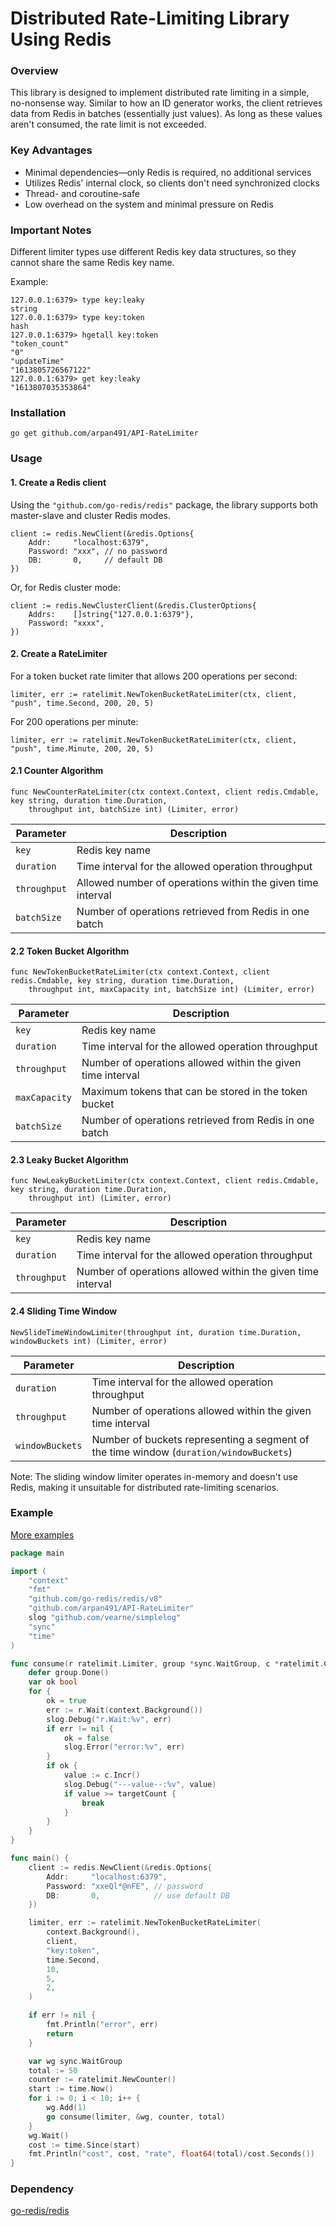 # Distributed Rate-Limiting Library Using Redis

### Overview
This library is designed to implement distributed rate limiting in a simple, no-nonsense way. Similar to how an ID generator works, the client retrieves data from Redis in batches (essentially just values). As long as these values aren't consumed, the rate limit is not exceeded.

### Key Advantages
* Minimal dependencies—only Redis is required, no additional services
* Utilizes Redis' internal clock, so clients don't need synchronized clocks
* Thread- and coroutine-safe
* Low overhead on the system and minimal pressure on Redis

### Important Notes
Different limiter types use different Redis key data structures, so they cannot share the same Redis key name.

Example:
```
127.0.0.1:6379> type key:leaky
string
127.0.0.1:6379> type key:token
hash
127.0.0.1:6379> hgetall key:token
"token_count"
"0"
"updateTime"
"1613805726567122"
127.0.0.1:6379> get key:leaky
"1613807035353864"
```

### Installation
```
go get github.com/arpan491/API-RateLimiter
```

### Usage

#### 1. Create a Redis client
Using the `"github.com/go-redis/redis"` package, the library supports both master-slave and cluster Redis modes.
```
client := redis.NewClient(&redis.Options{
    Addr:     "localhost:6379",
    Password: "xxx", // no password
    DB:       0,     // default DB
})
```
Or, for Redis cluster mode:
```
client := redis.NewClusterClient(&redis.ClusterOptions{
    Addrs:    []string{"127.0.0.1:6379"},
    Password: "xxxx",
})
```

#### 2. Create a RateLimiter

For a token bucket rate limiter that allows 200 operations per second:
```
limiter, err := ratelimit.NewTokenBucketRateLimiter(ctx, client, "push", time.Second, 200, 20, 5)
```
For 200 operations per minute:
```
limiter, err := ratelimit.NewTokenBucketRateLimiter(ctx, client, "push", time.Minute, 200, 20, 5)
```

#### 2.1 Counter Algorithm
```
func NewCounterRateLimiter(ctx context.Context, client redis.Cmdable, key string, duration time.Duration,
    throughput int, batchSize int) (Limiter, error)
```

| Parameter  | Description                                                                 |
|------------|-----------------------------------------------------------------------------|
| `key`      | Redis key name                                                              |
| `duration` | Time interval for the allowed operation throughput                           |
| `throughput` | Allowed number of operations within the given time interval                 |
| `batchSize` | Number of operations retrieved from Redis in one batch                      |

#### 2.2 Token Bucket Algorithm
```
func NewTokenBucketRateLimiter(ctx context.Context, client redis.Cmdable, key string, duration time.Duration,
    throughput int, maxCapacity int, batchSize int) (Limiter, error)
```

| Parameter    | Description                                                                 |
|--------------|-----------------------------------------------------------------------------|
| `key`        | Redis key name                                                              |
| `duration`   | Time interval for the allowed operation throughput                          |
| `throughput` | Number of operations allowed within the given time interval                 |
| `maxCapacity`| Maximum tokens that can be stored in the token bucket                        |
| `batchSize`  | Number of operations retrieved from Redis in one batch                      |

#### 2.3 Leaky Bucket Algorithm
```
func NewLeakyBucketLimiter(ctx context.Context, client redis.Cmdable, key string, duration time.Duration,
    throughput int) (Limiter, error)
```

| Parameter    | Description                                                                 |
|--------------|-----------------------------------------------------------------------------|
| `key`        | Redis key name                                                              |
| `duration`   | Time interval for the allowed operation throughput                          |
| `throughput` | Number of operations allowed within the given time interval                 |

#### 2.4 Sliding Time Window
```
NewSlideTimeWindowLimiter(throughput int, duration time.Duration, windowBuckets int) (Limiter, error)
```

| Parameter       | Description                                                                 |
|-----------------|-----------------------------------------------------------------------------|
| `duration`      | Time interval for the allowed operation throughput                          |
| `throughput`    | Number of operations allowed within the given time interval                 |
| `windowBuckets` | Number of buckets representing a segment of the time window (`duration/windowBuckets`) |

Note: The sliding window limiter operates in-memory and doesn't use Redis, making it unsuitable for distributed rate-limiting scenarios.

### Example
[More examples](https://github.com/arpan491/API-RateLimiter/tree/main/example)

```go
package main

import (
    "context"
    "fmt"
    "github.com/go-redis/redis/v8"
    "github.com/arpan491/API-RateLimiter"
    slog "github.com/vearne/simplelog"
    "sync"
    "time"
)

func consume(r ratelimit.Limiter, group *sync.WaitGroup, c *ratelimit.Counter, targetCount int) {
    defer group.Done()
    var ok bool
    for {
        ok = true
        err := r.Wait(context.Background())
        slog.Debug("r.Wait:%v", err)
        if err != nil {
            ok = false
            slog.Error("error:%v", err)
        }
        if ok {
            value := c.Incr()
            slog.Debug("---value--:%v", value)
            if value >= targetCount {
                break
            }
        }
    }
}

func main() {
    client := redis.NewClient(&redis.Options{
        Addr:     "localhost:6379",
        Password: "xxeQl*@nFE", // password
        DB:       0,            // use default DB
    })

    limiter, err := ratelimit.NewTokenBucketRateLimiter(
        context.Background(),
        client,
        "key:token",
        time.Second,
        10,
        5,
        2,
    )

    if err != nil {
        fmt.Println("error", err)
        return
    }

    var wg sync.WaitGroup
    total := 50
    counter := ratelimit.NewCounter()
    start := time.Now()
    for i := 0; i < 10; i++ {
        wg.Add(1)
        go consume(limiter, &wg, counter, total)
    }
    wg.Wait()
    cost := time.Since(start)
    fmt.Println("cost", cost, "rate", float64(total)/cost.Seconds())
}
```

### Dependency
[go-redis/redis](https://github.com/go-redis/redis)